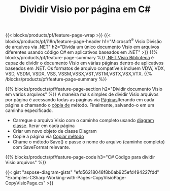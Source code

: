 ﻿---
title: Dividir Visio por página em C#
url: /pt/net/splitter/
description: C# códigos-fonte que explicam como dividir Microsoft Visio arquivos em vários arquivos em aplicativos Visual C#.NET
---
{{< blocks/products/pf/feature-page-wrap >}}
{{< blocks/products/pf/i18n/feature-page-header h1="Microsoft<sup>&reg;</sup> Visio Divisão de arquivos via .NET" h2="Divida um único documento Visio em arquivos diferentes usando código C# em aplicativos baseados em .NET" >}}
{{% blocks/products/pf/feature-page-summary %}}
[.NET Visio Biblioteca](/diagram/net/) é capaz de dividir o documento Visio em várias páginas dentro de aplicativos baseados em .NET. Os formatos de arquivo compatíveis incluem VDW, VDX, VSD, VSDM, VSDX, VSS, VSSM,VSSX,VST,VSTM,VSTX,VSX,VTX.
{{% /blocks/products/pf/feature-page-summary %}}

{{% blocks/products/pf/feature-page-section h2="Dividir documento Visio em vários arquivos" %}}
A maneira mais simples de dividir Visio arquivos por página é acessando todas as páginas via [Páginas](https://apireference.aspose.com/diagram/net/aspose.diagram/diagram/properties/pages)Iterando em cada página e chamando o [cópia de](https://apireference.aspose.com/diagram/net/aspose.diagram/page/methods/copy) método. Finalmente, salvando-o em um caminho especificado. 

+ Carregue o arquivo Visio com o caminho completo usando [diagram classe](https://apireference.aspose.com/diagram/net/aspose.diagram/diagram).
Iterar em cada página
+ Criar um novo objeto de classe Diagram
+ Copie a página via [Copiar método](https://apireference.aspose.com/diagram/net/aspose.diagram/page/methods/copy)
+ Chame o método Save() e passe o nome do arquivo (caminho completo) com SaveFormat relevante.

{{% blocks/products/pf/feature-page-code h3="C# Código para dividir Visio arquivos" %}}

{{< gist "aspose-diagram-gists" "efd56218048f8b0ab925efd494227fdd" "Examples-CSharp-Working-with-Pages-CopyVisioPage-CopyVisioPage.cs" >}}
